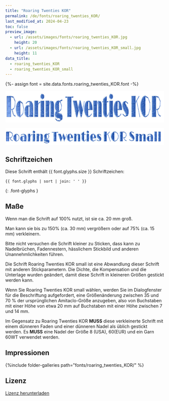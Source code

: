 ```yaml
---
title: "Roaring Twenties KOR"
permalink: /de/fonts/roaring_twenties_KOR/
last_modified_at: 2024-04-23
toc: false
preview_image:
  - url: /assets/images/fonts/roaring_twenties_KOR.jpg
    height: 20
  - url: /assets/images/fonts/roaring_twenties_KOR_small.jpg
    height: 11
data_title:
  - roaring_twenties_KOR
  - roaring_twenties_KOR_small
---
```

{%- assign font = site.data.fonts.roaring_twenties_KOR.font -%}

<img 
     src="/assets/images/fonts/roaring_twenties_KOR.jpg"
     alt="Roaring Twenties KOR" height="100">

<img 
     src="/assets/images/fonts/roaring_twenties_KOR_small.jpg"
     alt="Roaring Twenties KOR Small" height="55">

## Schriftzeichen

Diese Schrift enthält  {{ font.glyphs.size }} Schriftzeichen:

```
{{ font.glyphs | sort | join: ' ' }}
```
{: .font-glyphs }

## Maße

Wenn man die Schrift auf 100% nutzt, ist sie ca. 20 mm groß.

Man kann sie bis zu 150% (ca. 30 mm) vergrößern oder auf 75% (ca. 15  mm) verkleinern.

Bitte nicht versuchen die Schrift kleiner zu Sticken, dass kann zu Nadelbrüchen, Fadennestern, hässlichem Stickbild und anderen Unannehmlichkeiten führen. 

Die Schrift Roaring Twenties KOR small ist eine Abwandlung dieser Schrift mit anderen Stickparametern. 
Die Dichte, die Kompensation und die Unterlage wurden geändert, damit diese Schrift in kleineren Größen gestickt werden kann.

Wenn Sie Roaring Twenties KOR small wählen, werden Sie im Dialogfenster für die Beschriftung aufgefordert, 
eine Größenänderung zwischen 35 und 70 % der ursprünglichen Amitaclo-Größe anzugeben, 
also von Buchstaben mit einer Höhe von etwa 20 mm auf Buchstaben mit einer Höhe zwischen 7 und 14 mm.

Im Gegensatz zu Roaring Twenties KOR **MUSS** diese verkleinerte Schrift mit einem dünneren Faden und einer dünneren Nadel als üblich gestickt werden. Es **MUSS** eine Nadel der Größe 8 (USA), 60(EUR) und ein Garn 60WT verwendet werden.


## Impressionen

{%include folder-galleries path="fonts/roaring_twenties_KOR/" %}


## Lizenz

[Lizenz herunterladen](https://github.com/inkstitch/inkstitch/tree/main/fonts/roaring_twenties_KOR/LICENSE)
